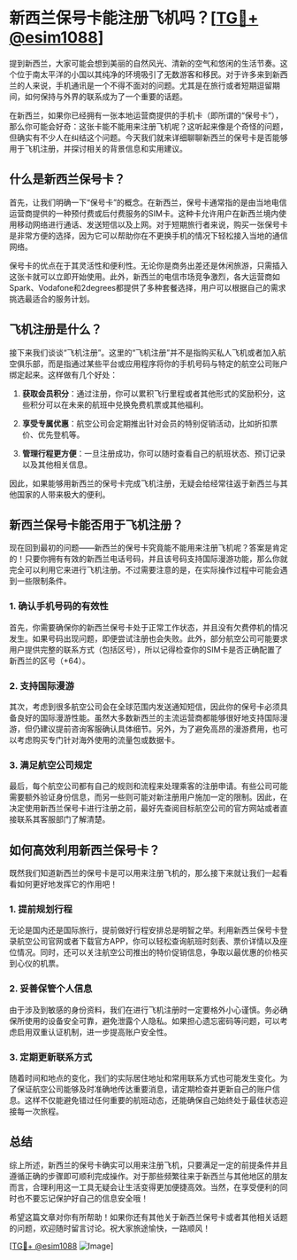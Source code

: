 # 新西兰保号卡能注册飞机吗？[[TG💪+ @esim1088](https://t.me/s/esim1088)]

提到新西兰，大家可能会想到美丽的自然风光、清新的空气和悠闲的生活节奏。这个位于南太平洋的小国以其纯净的环境吸引了无数游客和移民。对于许多来到新西兰的人来说，手机通讯是一个不得不面对的问题。尤其是在旅行或者短期逗留期间，如何保持与外界的联系成为了一个重要的话题。

在新西兰，如果你已经拥有一张本地运营商提供的手机卡（即所谓的“保号卡”），那么你可能会好奇：这张卡能不能用来注册飞机呢？这听起来像是个奇怪的问题，但确实有不少人在纠结这个问题。今天我们就来详细聊聊新西兰的保号卡是否能够用于飞机注册，并探讨相关的背景信息和实用建议。

## 什么是新西兰保号卡？

首先，让我们明确一下“保号卡”的概念。在新西兰，保号卡通常指的是由当地电信运营商提供的一种预付费或后付费服务的SIM卡。这种卡允许用户在新西兰境内使用移动网络进行通话、发送短信以及上网。对于短期旅行者来说，购买一张保号卡是非常方便的选择，因为它可以帮助你在不更换手机的情况下轻松接入当地的通信网络。

保号卡的优点在于其灵活性和便利性。无论你是商务出差还是休闲旅游，只需插入这张卡就可以立即开始使用。此外，新西兰的电信市场竞争激烈，各大运营商如Spark、Vodafone和2degrees都提供了多种套餐选择，用户可以根据自己的需求挑选最适合的服务计划。

## 飞机注册是什么？

接下来我们谈谈“飞机注册”。这里的“飞机注册”并不是指购买私人飞机或者加入航空俱乐部，而是指通过某些平台或应用程序将你的手机号码与特定的航空公司账户绑定起来。这样做有几个好处：

1. **获取会员积分**：通过注册，你可以累积飞行里程或者其他形式的奖励积分，这些积分可以在未来的航班中兑换免费机票或其他福利。
   
2. **享受专属优惠**：航空公司会定期推出针对会员的特别促销活动，比如折扣票价、优先登机等。

3. **管理行程更方便**：一旦注册成功，你可以随时查看自己的航班状态、预订记录以及其他相关信息。

因此，如果能够用新西兰的保号卡完成飞机注册，无疑会给经常往返于新西兰与其他国家的人带来极大的便利。

## 新西兰保号卡能否用于飞机注册？

现在回到最初的问题——新西兰的保号卡究竟能不能用来注册飞机呢？答案是肯定的！只要你拥有有效的新西兰电话号码，并且该号码支持国际漫游功能，那么你就完全可以利用它来进行飞机注册。不过需要注意的是，在实际操作过程中可能会遇到一些限制条件。

### 1. 确认手机号码的有效性

首先，你需要确保你的新西兰保号卡处于正常工作状态，并且没有欠费停机的情况发生。如果号码出现问题，即便尝试注册也会失败。此外，部分航空公司可能要求用户提供完整的联系方式（包括区号），所以记得检查你的SIM卡是否正确配置了新西兰的区号（+64）。

### 2. 支持国际漫游

其次，考虑到很多航空公司会在全球范围内发送通知短信，因此你的保号卡必须具备良好的国际漫游性能。虽然大多数新西兰的主流运营商都能够很好地支持国际漫游，但仍建议提前咨询客服确认具体细节。另外，为了避免高昂的漫游费用，也可以考虑购买专门针对海外使用的流量包或数据卡。

### 3. 满足航空公司规定

最后，每个航空公司都有自己的规则和流程来处理乘客的注册申请。有些公司可能需要额外验证身份信息，而另一些则可能对新注册用户施加一定的限制。因此，在决定使用新西兰保号卡进行注册之前，最好先查阅目标航空公司的官方网站或者直接联系其客服部门了解清楚。

## 如何高效利用新西兰保号卡？

既然我们知道新西兰的保号卡是可以用来注册飞机的，那么接下来就让我们一起看看如何更好地发挥它的作用吧！

### 1. 提前规划行程

无论是国内还是国际旅行，提前做好行程安排总是明智之举。利用新西兰保号卡登录航空公司官网或者下载官方APP，你可以轻松查询航班时刻表、票价详情以及座位情况。同时，还可以关注航空公司推出的特价促销信息，争取以最优惠的价格买到心仪的机票。

### 2. 妥善保管个人信息

由于涉及到敏感的身份资料，我们在进行飞机注册时一定要格外小心谨慎。务必确保所使用的设备安全可靠，避免泄露个人隐私。如果担心遗忘密码等问题，可以考虑启用双重认证机制，进一步提高账户安全性。

### 3. 定期更新联系方式

随着时间和地点的变化，我们的实际居住地址和常用联系方式也可能发生变化。为了保证航空公司能够及时准确地传达重要消息，请定期检查并更新自己的账户信息。这样不仅能避免错过任何重要的航班动态，还能确保自己始终处于最佳状态迎接每一次旅程。

## 总结

综上所述，新西兰的保号卡确实可以用来注册飞机，只要满足一定的前提条件并且遵循正确的步骤即可顺利完成操作。对于那些频繁往来于新西兰与其他地区的朋友而言，合理利用这一工具无疑会让生活变得更加便捷高效。当然，在享受便利的同时也不要忘记保护好自己的信息安全哦！

希望这篇文章对你有所帮助！如果你还有其他关于新西兰保号卡或者其他相关话题的问题，欢迎随时留言讨论。祝大家旅途愉快，一路顺风！

[[TG💪+ @esim1088](https://t.me/s/esim1088) ![Image](https://i.postimg.cc/4NQfJmqS/Snipaste-2025-05-13-00-14-12.png)]